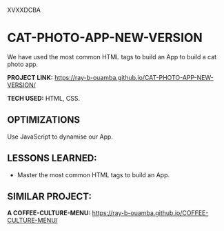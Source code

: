 XVXXDCBA

# CAT-PHOTO-APP-NEW-VERSION
We have used the most common HTML tags to build an App to build a cat photo app. 

**PROJECT LINK:** https://ray-b-ouamba.github.io/CAT-PHOTO-APP-NEW-VERSION/

**TECH USED:** HTML, CSS.

## OPTIMIZATIONS
Use JavaScript to dynamise our App. 

## LESSONS LEARNED:
* Master the most common HTML tags to build an App.

## SIMILAR PROJECT:

**A COFFEE-CULTURE-MENU:** https://ray-b-ouamba.github.io/COFFEE-CULTURE-MENU/








